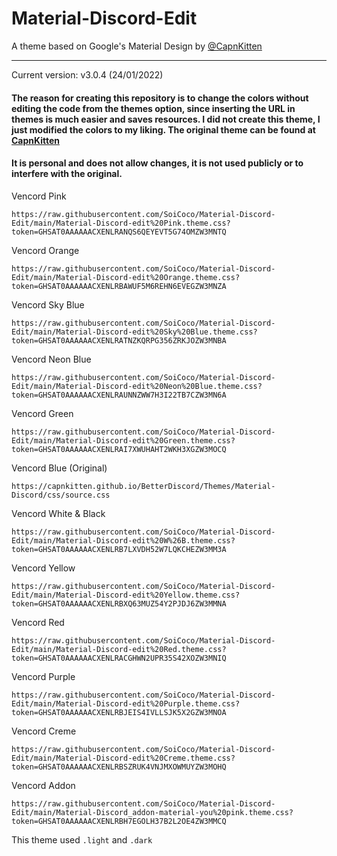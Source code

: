 # Material-Discord-Edit
A theme based on Google's Material Design by [@CapnKitten](https://github.com/CapnKitten/Material-Discord/tree/master)
<hr>

Current version: v3.0.4 (24/01/2022)

#### The reason for creating this repository is to change the colors without editing the code from the themes option, since inserting the URL in themes is much easier and saves resources. I did not create this theme, I just modified the colors to my liking. The original theme can be found at [CapnKitten](https://github.com/CapnKitten/Material-Discord/tree/master)


#### It is personal and does not allow changes, it is not used publicly or to interfere with the original.



Vencord Pink
```
https://raw.githubusercontent.com/SoiCoco/Material-Discord-Edit/main/Material-Discord-edit%20Pink.theme.css?token=GHSAT0AAAAAACXENLRANQS6QEYEVT5G74OMZW3MNTQ
```
Vencord Orange
```
https://raw.githubusercontent.com/SoiCoco/Material-Discord-Edit/main/Material-Discord-edit%20Orange.theme.css?token=GHSAT0AAAAAACXENLRBAWUF5M6REHN6EVEGZW3MNZA
```

Vencord Sky Blue
```
https://raw.githubusercontent.com/SoiCoco/Material-Discord-Edit/main/Material-Discord-edit%20Sky%20Blue.theme.css?token=GHSAT0AAAAAACXENLRATNZKQRPG356ZRKJOZW3MNBA
```
Vencord Neon Blue
```
https://raw.githubusercontent.com/SoiCoco/Material-Discord-Edit/main/Material-Discord-edit%20Neon%20Blue.theme.css?token=GHSAT0AAAAAACXENLRAUNNZWW7H3I22TB7CZW3MN6A
```
Vencord Green
```
https://raw.githubusercontent.com/SoiCoco/Material-Discord-Edit/main/Material-Discord-edit%20Green.theme.css?token=GHSAT0AAAAAACXENLRAI7XWUHAHT2WKH3XGZW3MOCQ
```
Vencord Blue (Original)
```
https://capnkitten.github.io/BetterDiscord/Themes/Material-Discord/css/source.css
```
Vencord White & Black
```
https://raw.githubusercontent.com/SoiCoco/Material-Discord-Edit/main/Material-Discord-edit%20W%26B.theme.css?token=GHSAT0AAAAAACXENLRB7LXVDH52W7LQKCHEZW3MM3A
```
Vencord Yellow
```
https://raw.githubusercontent.com/SoiCoco/Material-Discord-Edit/main/Material-Discord-edit%20Yellow.theme.css?token=GHSAT0AAAAAACXENLRBXQ63MUZ54Y2PJDJ6ZW3MMNA
```
Vencord Red
```
https://raw.githubusercontent.com/SoiCoco/Material-Discord-Edit/main/Material-Discord-edit%20Red.theme.css?token=GHSAT0AAAAAACXENLRACGHWN2UPR35S42XOZW3MNIQ
```
Vencord Purple
```
https://raw.githubusercontent.com/SoiCoco/Material-Discord-Edit/main/Material-Discord-edit%20Purple.theme.css?token=GHSAT0AAAAAACXENLRBJEIS4IVLLSJK5X2GZW3MNOA
```
Vencord Creme
```
https://raw.githubusercontent.com/SoiCoco/Material-Discord-Edit/main/Material-Discord-edit%20Creme.theme.css?token=GHSAT0AAAAAACXENLRBSZRUK4VNJMXOWMUYZW3MOHQ
```

Vencord Addon
```
https://raw.githubusercontent.com/SoiCoco/Material-Discord-Edit/main/Material-Discord_addon-material-you%20pink.theme.css?token=GHSAT0AAAAAACXENLRBH7EGOLH37B2L2OE4ZW3MMCQ
```

This theme used `.light` and `.dark`

